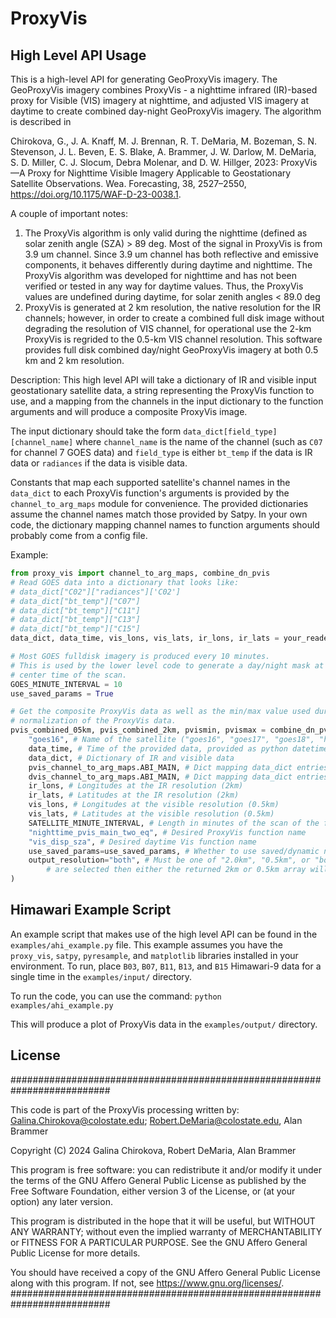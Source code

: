 # ProxyVis

## High Level API Usage

This is a high-level API for generating GeoProxyVis imagery. The GeoProxyVis imagery
combines ProxyVis - a nighttime infrared (IR)-based proxy for Visible (VIS) imagery at nighttime, and adjusted VIS imagery at
daytime to create combined day-night GeoProxyVis imagery. The algorithm is described in

Chirokova, G., J. A. Knaff, M. J. Brennan, R. T. DeMaria, M. Bozeman, S. N.
Stevenson, J. L. Beven, E. S. Blake, A. Brammer, J. W. Darlow, M. DeMaria, S.
D. Miller, C. J. Slocum, Debra Molenar, and D. W. Hillger, 2023: ProxyVis—A
Proxy for Nighttime Visible Imagery Applicable to Geostationary Satellite
Observations. Wea. Forecasting, 38, 2527–2550,
https://doi.org/10.1175/WAF-D-23-0038.1.

A couple of important notes:
1)  The ProxyVis algorithm is only valid during the nighttime (defined as solar
zenith angle (SZA) > 89 deg. Most of the signal in ProxyVis is from 3.9 um
channel. Since 3.9 um channel has both reflective and emissive components, it
behaves differently during daytime and nighttime. The ProxyVis algorithm was
developed for nighttime and has not been verified or tested in any way for
daytime values. Thus, the ProxyVis values are undefined during daytime, for
solar zenith angles < 89.0 deg 
2) ProxyVis is generated at 2 km resolution, the native resolution for the IR channels;
however, in order to create a combined full disk image without degrading the
resolution of VIS channel, for operational use the 2-km ProxyVis is regrided to
the 0.5-km VIS channel resolution.  This software provides full disk combined day/night
GeoProxyVis imagery at both 0.5 km and 2 km resolution. 

Description:
This high level API will take a dictionary of IR and visible input
geostationary satellite data, a string representing the ProxyVis function to
use, and a mapping from the channels in the input dictionary to the function
arguments and will produce a composite ProxyVis image.

The input dictionary should take the form `data_dict[field_type][channel_name]`
where `channel_name` is the name of the channel (such as `C07` for channel 7
GOES data) and `field_type` is either `bt_temp` if the data is IR data or
`radiances` if the data is visible data.

Constants that map each supported satellite's channel names in the `data_dict`
to each ProxyVis function's arguments is provided by the `channel_to_arg_maps`
module for convenience.  The provided dictionaries assume the channel names
match those provided by Satpy. In your own code, the dictionary mapping channel
names to function arguments should probably come from a config file.

Example:
```python
from proxy_vis import channel_to_arg_maps, combine_dn_pvis
# Read GOES data into a dictionary that looks like:
# data_dict["C02"]["radiances"]['C02']
# data_dict["bt_temp"]["C07"]
# data_dict["bt_temp"]["C11"]
# data_dict["bt_temp"]["C13"]
# data_dict["bt_temp"]["C15"]
data_dict, data_time, vis_lons, vis_lats, ir_lons, ir_lats = your_reader(goes_filenames)

# Most GOES fulldisk imagery is produced every 10 minutes.
# This is used by the lower level code to generate a day/night mask at the 
# center time of the scan.
GOES_MINUTE_INTERVAL = 10
use_saved_params = True

# Get the composite ProxyVis data as well as the min/max value used during
# normalization of the ProxyVis data.
pvis_combined_05km, pvis_combined_2km, pvismin, pvismax = combine_dn_pvis.get_all_vis_pvis(
    "goes16", # Name of the satellite ("goes16", "goes17", "goes18", "himawari8", "himawari9", "meteosat-9", "meteosat-11")
    data_time, # Time of the provided data, provided as python datetime object
    data_dict, # Dictionary of IR and visible data
    pvis_channel_to_arg_maps.ABI_MAIN, # Dict mapping data_dict entries to pvis function args
    dvis_channel_to_arg_maps.ABI_MAIN, # Dict mapping data_dict entries to daytime vis function args
    ir_lons, # Longitudes at the IR resolution (2km)
    ir_lats, # Latitudes at the IR resolution (2km)
    vis_lons, # Longitudes at the visible resolution (0.5km)
    vis_lats, # Latitudes at the visible resolution (0.5km)
    SATELLITE_MINUTE_INTERVAL, # Length in minutes of the scan of the full disk
    "nighttime_pvis_main_two_eq", # Desired ProxyVis function name
    "vis_disp_sza", # Desired daytime Vis function name
    use_saved_params=use_saved_params, # Whether to use saved/dynamic normalization for ProxyVis
    output_resolution="both", # Must be one of "2.0km", "0.5km", or "both". If "2.0km" or "0.5km"
        # are selected then either the returned 2km or 0.5km array will be set to None.
) 
```

## Himawari Example Script
An example script that makes use of the high level API can be found in the
`examples/ahi_example.py` file. This example assumes you have the `proxy_vis`,
`satpy`, `pyresample`, and `matplotlib` libraries installed in your environment.
To run, place `B03`, `B07`, `B11`, `B13`, and `B15` Himawari-9 data for a single
time in the `examples/input/` directory. 

To run the code, you can use the command:
`python examples/ahi_example.py`

This will produce a plot of ProxyVis data in the `examples/output/` directory.

## License
##########################################################################

This code is part of the ProxyVis processing written by:
Galina.Chirokova@colostate.edu; Robert.DeMaria@colostate.edu,
Alan Brammer

Copyright (C) 2024  Galina Chirokova, Robert DeMaria, Alan Brammer

This program is free software: you can redistribute it and/or modify
it under the terms of the GNU Affero General Public License as published
by the Free Software Foundation, either version 3 of the License, or
(at your option) any later version.

This program is distributed in the hope that it will be useful,
but WITHOUT ANY WARRANTY; without even the implied warranty of
MERCHANTABILITY or FITNESS FOR A PARTICULAR PURPOSE.  See the
GNU Affero General Public License for more details.

You should have received a copy of the GNU Affero General Public License
along with this program.  If not, see <https://www.gnu.org/licenses/>.
##########################################################################

